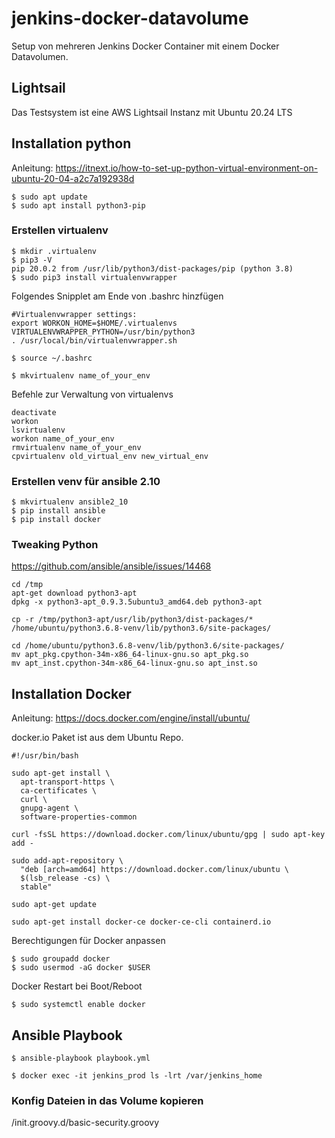 # jenkins-docker-datavolume

Setup von mehreren Jenkins Docker Container mit einem Docker Datavolumen.

## Lightsail

Das Testsystem ist eine AWS Lightsail Instanz mit Ubuntu 20.24 LTS

## Installation python

Anleitung: https://itnext.io/how-to-set-up-python-virtual-environment-on-ubuntu-20-04-a2c7a192938d

```
$ sudo apt update
$ sudo apt install python3-pip
```

### Erstellen virtualenv

```
$ mkdir .virtualenv
$ pip3 -V
pip 20.0.2 from /usr/lib/python3/dist-packages/pip (python 3.8)
$ sudo pip3 install virtualenvwrapper
```

Folgendes Snipplet am Ende von .bashrc hinzfügen
```
#Virtualenvwrapper settings:
export WORKON_HOME=$HOME/.virtualenvs
VIRTUALENVWRAPPER_PYTHON=/usr/bin/python3
. /usr/local/bin/virtualenvwrapper.sh
```

```
$ source ~/.bashrc
```

```
$ mkvirtualenv name_of_your_env
```

Befehle zur Verwaltung von virtualenvs

```
deactivate
workon
lsvirtualenv
workon name_of_your_env
rmvirtualenv name_of_your_env
cpvirtualenv old_virtual_env new_virtual_env
```

### Erstellen venv für ansible 2.10

```
$ mkvirtualenv ansible2_10
$ pip install ansible
$ pip install docker
```

### Tweaking Python

https://github.com/ansible/ansible/issues/14468

```
cd /tmp
apt-get download python3-apt
dpkg -x python3-apt_0.9.3.5ubuntu3_amd64.deb python3-apt

cp -r /tmp/python3-apt/usr/lib/python3/dist-packages/* /home/ubuntu/python3.6.8-venv/lib/python3.6/site-packages/

cd /home/ubuntu/python3.6.8-venv/lib/python3.6/site-packages/
mv apt_pkg.cpython-34m-x86_64-linux-gnu.so apt_pkg.so
mv apt_inst.cpython-34m-x86_64-linux-gnu.so apt_inst.so
```

## Installation Docker

Anleitung: https://docs.docker.com/engine/install/ubuntu/

docker.io Paket ist aus dem Ubuntu Repo.

```
#!/usr/bin/bash

sudo apt-get install \
  apt-transport-https \
  ca-certificates \
  curl \
  gnupg-agent \
  software-properties-common

curl -fsSL https://download.docker.com/linux/ubuntu/gpg | sudo apt-key add -

sudo add-apt-repository \
  "deb [arch=amd64] https://download.docker.com/linux/ubuntu \
  $(lsb_release -cs) \
  stable"

sudo apt-get update

sudo apt-get install docker-ce docker-ce-cli containerd.io
```

Berechtigungen für Docker anpassen

```
$ sudo groupadd docker
$ sudo usermod -aG docker $USER
```

Docker Restart bei Boot/Reboot

```
$ sudo systemctl enable docker
```

## Ansible Playbook

```
$ ansible-playbook playbook.yml
```

```
$ docker exec -it jenkins_prod ls -lrt /var/jenkins_home
```

### Konfig Dateien in das Volume kopieren

/init.groovy.d/basic-security.groovy